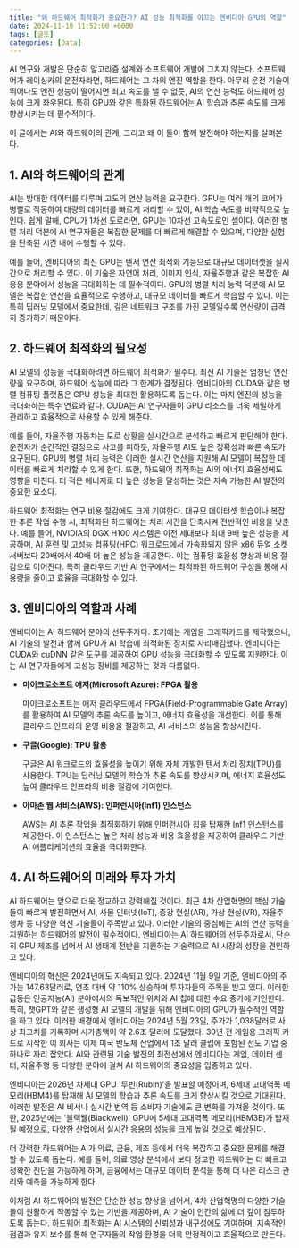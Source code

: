 ```yaml
---
title: "왜 하드웨어 최적화가 중요한가? AI 성능 최적화를 이끄는 엔비디아 GPU의 역할"
date: 2024-11-10 11:52:00 +0000
tags: [글또]
categories: [Data]
---
```


AI 연구와 개발은 단순히 알고리즘 설계와 소프트웨어 개발에 그치지 않는다. 소프트웨어가 레이싱카의 운전자라면, 하드웨어는 그 차의 엔진 역할을 한다. 아무리 운전 기술이 뛰어나도 엔진 성능이 떨어지면 최고 속도를 낼 수 없듯, AI의 연산 능력도 하드웨어 성능에 크게 좌우된다. 특히 GPU와 같은 특화된 하드웨어는 AI 학습과 추론 속도를 크게 향상시키는 데 필수적이다.

이 글에서는 AI와 하드웨어의 관계, 그리고 왜 이 둘이 함께 발전해야 하는지를 살펴본다.

## 1. AI와 하드웨어의 관계

AI는 방대한 데이터를 다루며 고도의 연산 능력을 요구한다. GPU는 여러 개의 코어가 병렬로 작동하여 대량의 데이터를 빠르게 처리할 수 있어, AI 학습 속도를 비약적으로 높인다. 쉽게 말해, CPU가 1차선 도로라면, GPU는 10차선 고속도로인 셈이다. 이러한 병렬 처리 덕분에 AI 연구자들은 복잡한 문제를 더 빠르게 해결할 수 있으며, 다양한 실험을 단축된 시간 내에 수행할 수 있다.

예를 들어, 엔비디아의 최신 GPU는 텐서 연산 최적화 기능으로 대규모 데이터셋을 실시간으로 처리할 수 있다. 이 기술은 자연어 처리, 이미지 인식, 자율주행과 같은 복잡한 AI 응용 분야에서 성능을 극대화하는 데 필수적이다. GPU의 병렬 처리 능력 덕분에 AI 모델은 복잡한 연산을 효율적으로 수행하고, 대규모 데이터를 빠르게 학습할 수 있다. 이는 특히 딥러닝 모델에서 중요한데, 깊은 네트워크 구조를 가진 모델일수록 연산량이 급격히 증가하기 때문이다.

## 2. 하드웨어 최적화의 필요성

AI 모델의 성능을 극대화하려면 하드웨어 최적화가 필수다. 최신 AI 기술은 엄청난 연산량을 요구하며, 하드웨어 성능에 따라 그 한계가 결정된다. 엔비디아의 CUDA와 같은 병렬 컴퓨팅 플랫폼은 GPU 성능을 최대한 활용하도록 돕는다. 이는 마치 엔진의 성능을 극대화하는 특수 연료와 같다. CUDA는 AI 연구자들이 GPU 리소스를 더욱 세밀하게 관리하고 효율적으로 사용할 수 있게 해준다.

예를 들어, 자율주행 자동차는 도로 상황을 실시간으로 분석하고 빠르게 판단해야 한다. 운전자가 순간적인 결정으로 사고를 피하듯, 자율주행 AI도 높은 정확성과 빠른 속도가 요구된다. GPU의 병렬 처리 능력은 이러한 실시간 연산을 지원해 AI 모델이 복잡한 데이터를 빠르게 처리할 수 있게 한다. 또한, 하드웨어 최적화는 AI의 에너지 효율성에도 영향을 미친다. 더 적은 에너지로 더 높은 성능을 달성하는 것은 지속 가능한 AI 발전의 중요한 요소다.

하드웨어 최적화는 연구 비용 절감에도 크게 기여한다. 대규모 데이터셋 학습이나 복잡한 추론 작업 수행 시, 최적화된 하드웨어는 처리 시간을 단축시켜 전반적인 비용을 낮춘다. 예를 들어, NVIDIA의 DGX H100 시스템은 이전 세대보다 최대 9배 높은 성능을 제공하며, AI 훈련 및 고성능 컴퓨팅(HPC) 워크로드에서 가속화되지 않은 x86 듀얼 소켓 서버보다 20배에서 40배 더 높은 성능을 제공한다. 이는 컴퓨팅 효율성 향상과 비용 절감으로 이어진다. 특히 클라우드 기반 AI 연구에서는 최적화된 하드웨어 구성을 통해 사용량을 줄이고 효율을 극대화할 수 있다.

## 3. 엔비디아의 역할과 사례

엔비디아는 AI 하드웨어 분야의 선두주자다. 초기에는 게임용 그래픽카드를 제작했으나, AI 기술의 발전과 함께 GPU가 AI 학습에 최적화된 장치로 자리매김했다. 엔비디아는 CUDA와 cuDNN 같은 도구를 제공하여 GPU 성능을 극대화할 수 있도록 지원한다. 이는 AI 연구자들에게 고성능 장비를 제공하는 것과 다름없다.

- **마이크로소프트 애저(Microsoft Azure): FPGA 활용**
    
    마이크로소프트는 애저 클라우드에서 FPGA(Field-Programmable Gate Array)를 활용하여 AI 모델의 추론 속도를 높이고, 에너지 효율성을 개선한다. 이를 통해 클라우드 인프라의 운영 비용을 절감하고, AI 서비스의 성능을 향상시킨다.
    
- **구글(Google): TPU 활용**
    
    구글은 AI 워크로드의 효율성을 높이기 위해 자체 개발한 텐서 처리 장치(TPU)를 사용한다. TPU는 딥러닝 모델의 학습과 추론 속도를 향상시키며, 에너지 효율성도 높여 클라우드 인프라의 비용 절감에 기여한다.
    
- **아마존 웹 서비스(AWS): 인퍼런시아(Inf1) 인스턴스**
    
    AWS는 AI 추론 작업을 최적화하기 위해 인퍼런시아 칩을 탑재한 Inf1 인스턴스를 제공한다. 이 인스턴스는 높은 처리 성능과 비용 효율성을 제공하여 클라우드 기반 AI 애플리케이션의 효율을 극대화한다.

## 4. AI 하드웨어의 미래와 투자 가치

AI 하드웨어는 앞으로 더욱 정교하고 강력해질 것이다. 최근 4차 산업혁명의 핵심 기술들이 빠르게 발전하면서 AI, 사물 인터넷(IoT), 증강 현실(AR), 가상 현실(VR), 자율주행차 등 다양한 혁신 기술들이 주목받고 있다. 이러한 기술의 중심에는 AI의 연산 능력을 지원하는 하드웨어의 발전이 필수적이다. 엔비디아는 AI 하드웨어의 선두주자로서, 단순히 GPU 제조를 넘어서 AI 생태계 전반을 지원하는 기술력으로 AI 시장의 성장을 견인하고 있다.

엔비디아의 혁신은 2024년에도 지속되고 있다. 2024년 11월 9일 기준, 엔비디아의 주가는 147.63달러로, 연초 대비 약 110% 상승하며 투자자들의 주목을 받고 있다. 이러한 급등은 인공지능(AI) 분야에서의 독보적인 위치와 AI 칩에 대한 수요 증가에 기인한다. 특히, 챗GPT와 같은 생성형 AI 모델의 개발을 위해 엔비디아의 GPU가 필수적인 역할을 하고 있다. 이러한 배경에서 엔비디아는 2024년 5월 23일, 주가가 1,038달러로 사상 최고치를 기록하며 시가총액이 약 2.6조 달러에 도달했다. 30년 전 게임용 그래픽 카드로 시작한 이 회사는 이제 미국 반도체 산업에서 1조 달러 클럽에 포함된 선도 기업 중 하나로 자리 잡았다. AI와 관련된 기술 발전의 최전선에서 엔비디아는 게임, 데이터 센터, 자율주행 등 다양한 분야에 걸쳐 AI 하드웨어의 중요성을 입증하고 있다.

엔비디아는 2026년 차세대 GPU '루빈(Rubin)'을 발표할 예정이며, 6세대 고대역폭 메모리(HBM4)를 탑재해 AI 모델의 학습과 추론 속도를 크게 향상시킬 것으로 기대된다. 이러한 발전은 AI 비서나 실시간 번역 등 소비자 기술에도 큰 변화를 가져올 것이다. 또한, 2025년에는 '블랙웰(Blackwell)' GPU에 5세대 고대역폭 메모리(HBM3E)가 탑재될 예정으로, 다양한 산업에서 실시간 응용의 성능을 크게 높일 것으로 예상된다.

더 강력한 하드웨어는 AI가 의료, 금융, 제조 등에서 더욱 복잡하고 중요한 문제를 해결할 수 있도록 돕는다. 예를 들어, 의료 영상 분석에서 보다 정교한 하드웨어는 더 빠르고 정확한 진단을 가능하게 하며, 금융에서는 대규모 데이터 분석을 통해 더 나은 리스크 관리와 예측을 가능하게 한다.

이처럼 AI 하드웨어의 발전은 단순한 성능 향상을 넘어서, 4차 산업혁명의 다양한 기술들이 원활하게 작동할 수 있는 기반을 제공하며, AI 기술이 인간의 삶에 더 깊이 침투하도록 돕는다. 하드웨어 최적화는 AI 시스템의 신뢰성과 내구성에도 기여하며, 지속적인 점검과 유지 보수를 통해 연구자들의 작업 환경을 더욱 안정적이고 효율적으로 만든다.
